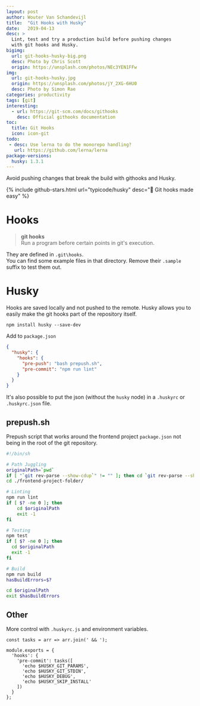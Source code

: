 ```yaml
---
layout: post
author: Wouter Van Schandevijl
title:  "Git Hooks with Husky"
date:   2019-04-13
desc: >
  Lint, test and try a production build before pushing changes
  with git hooks and Husky.
bigimg:
  url: git-hooks-husky-big.png
  desc: Photo by Chris Scott
  origin: https://unsplash.com/photos/NEc3YEN1FFw
img:
  url: git-hooks-husky.jpg
  origin: https://unsplash.com/photos/jY_2XG-6HU0
  desc: Photo by Simon Rae
categories: productivity
tags: [git]
interesting:
  - url: https://git-scm.com/docs/githooks
    desc: Official githooks documentation
toc:
  title: Git Hooks
  icon: icon-git
todo:
 - desc: Use lerna to do the monorepo handling?
   url: https://github.com/lerna/lerna
package-versions:
  husky: 1.3.1
---
```


Avoid pushing changes that break the build with githooks and Husky.

{% include github-stars.html url="typicode/husky" desc="🐺 Git hooks made easy" %}

<!--more-->

# Hooks

> **git hooks**  
> Run a program before certain points in git's execution.

They are defined in `.git\hooks`. <!-- (config: `core.hooksPath`) -->  
You can find some example files in that directory. Remove their `.sample` suffix
to test them out.


# Husky

Hooks are saved locally and not pushed to the remote.
Husky allows you to easily make the git hooks part of the repository itself.

```
npm install husky --save-dev
```

Add to `package.json`
```json
{
  "husky": {
    "hooks": {
      "pre-push": "bash prepush.sh",
      "pre-commit": "npm run lint"
    }
  }
}
```

It's also possible to put the json (without the `husky` node)
in a `.huskyrc` or `.huskyrc.json` file.


## prepush.sh

Prepush script that works around the frontend project `package.json` not being in the
root of the git repository.

```bash
#!/bin/sh

# Path Juggling
originalPath=`pwd`
if [ "`git rev-parse --show-cdup`" != "" ]; then cd `git rev-parse --show-cdup`; fi
cd ./frontend-project-folder/

# Linting
npm run lint
if [ $? -ne 0 ]; then
    cd $originalPath
    exit -1
fi

# Testing
npm test
if [ $? -ne 0 ]; then
  cd $originalPath
  exit -1
fi

# Build
npm run build
hasBuildErrors=$?

cd $originalPath
exit $hasBuildErrors
```

## Other

More control with `.huskyrc.js` and environment variables.

```
const tasks = arr => arr.join(' && ');

module.exports = {
  'hooks': {
    'pre-commit': tasks([
      'echo $HUSKY_GIT_PARAMS',
      'echo $HUSKY_GIT_STDIN',
      'echo $HUSKY_DEBUG',
      'echo $HUSKY_SKIP_INSTALL'
    ])
  }
};
```
